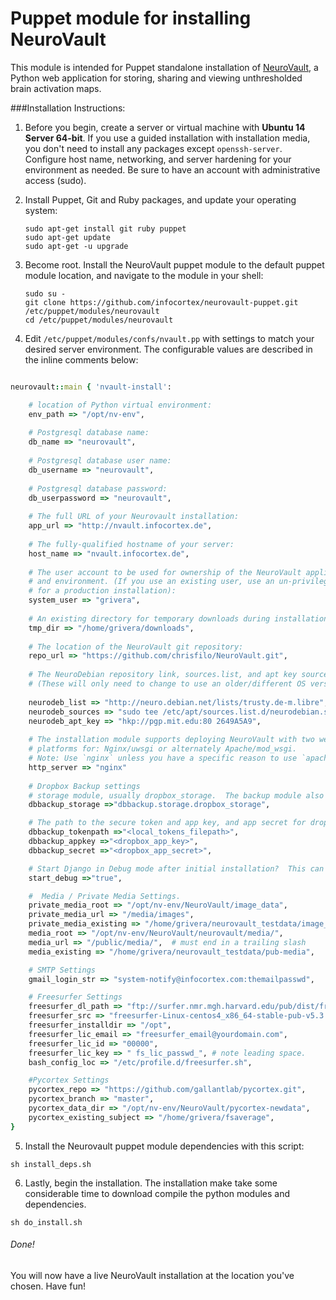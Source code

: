 Puppet module for installing NeuroVault
=================

This module is intended for Puppet standalone installation of [NeuroVault](https://github.com/chrisfilo/NeuroVault), a Python web application for storing, sharing and viewing unthresholded brain activation maps.

###Installation Instructions:


1. Before you begin, create a server or virtual machine with __Ubuntu 14 Server 64-bit__.  If you use a guided installation with installation media, you don't need to install any packages except `openssh-server`.  Configure host name, networking, and server hardening for your environment as needed.  Be sure to have an account with administrative access (sudo).


2. Install Puppet, Git and Ruby packages, and update your operating system:
        
    ```
    sudo apt-get install git ruby puppet
    sudo apt-get update
    sudo apt-get -u upgrade
    ```

3. Become root.  Install the NeuroVault puppet module to the default puppet module location, and navigate to the module in your shell:
    
    ```
    sudo su -
    git clone https://github.com/infocortex/neurovault-puppet.git /etc/puppet/modules/neurovault
    cd /etc/puppet/modules/neurovault
    ```

4) Edit `/etc/puppet/modules/confs/nvault.pp` with settings to match your desired server environment.  The configurable values are described in the inline comments below:
    
```ruby

neurovault::main { 'nvault-install':

    # location of Python virtual environment:
    env_path => "/opt/nv-env",
    
    # Postgresql database name:
    db_name => "neurovault",
    
    # Postgresql database user name:
    db_username => "neurovault",
    
    # Postgresql database password:
    db_userpassword => "neurovault",
    
    # The full URL of your Neurovault installation:
    app_url => "http://nvault.infocortex.de",
    
    # The fully-qualified hostname of your server:
    host_name => "nvault.infocortex.de",
    
    # The user account to be used for ownership of the NeuroVault application 
    # and environment. (If you use an existing user, use an un-privileged account
    # for a production installation):
    system_user => "grivera",
    
    # An existing directory for temporary downloads during installation:
    tmp_dir => "/home/grivera/downloads",
    
    # The location of the NeuroVault git repository:
    repo_url => "https://github.com/chrisfilo/NeuroVault.git",
    
    # The NeuroDebian repository link, sources.list, and apt key source  for Ubuntu 14.
    # (These will only need to change to use an older/different OS version):
    
    neurodeb_list => "http://neuro.debian.net/lists/trusty.de-m.libre",
    neurodeb_sources => "sudo tee /etc/apt/sources.list.d/neurodebian.sources.list",
    neurodeb_apt_key => "hkp://pgp.mit.edu:80 2649A5A9",
    
    # The installation module supports deploying NeuroVault with two web server/WSGI  
    # platforms for: Nginx/uwsgi or alternately Apache/mod_wsgi.  
    # Note: Use `nginx` unless you have a specific reason to use `apache`.
    http_server => "nginx"
    
    # Dropbox Backup settings
    # storage module, usually dropbox_storage.  The backup module also supports AWS.
    dbbackup_storage =>"dbbackup.storage.dropbox_storage",

    # The path to the secure token and app key, and app secret for dropbox backups.  The installation module will create a secrets.py file that has secure permissions.
    dbbackup_tokenpath =>"<local_tokens_filepath>",
    dbbackup_appkey =>"<dropbox_app_key>",
    dbbackup_secret =>"<dropbox_app_secret>",

    # Start Django in Debug mode after initial installation?  This can be useful to debug installation issues
    start_debug =>"true",

    #  Media / Private Media Settings.
    private_media_root => "/opt/nv-env/NeuroVault/image_data",
    private_media_url => "/media/images",
    private_media_existing => "/home/grivera/neurovault_testdata/image_data",
    media_root => "/opt/nv-env/NeuroVault/neurovault/media/",
    media_url => "/public/media/",  # must end in a trailing slash
    media_existing => "/home/grivera/neurovault_testdata/pub-media",

    # SMTP Settings
    gmail_login_str => "system-notify@infocortex.com:themailpasswd",

    # Freesurfer Settings
    freesurfer_dl_path => "ftp://surfer.nmr.mgh.harvard.edu/pub/dist/freesurfer/5.3.0",
    freesurfer_src => "freesurfer-Linux-centos4_x86_64-stable-pub-v5.3.0.tar.gz",
    freesurfer_installdir => "/opt",
    freesurfer_lic_email => "freesurfer_email@yourdomain.com",
    freesurfer_lic_id => "00000",
    freesurfer_lic_key => " fs_lic_passwd_", # note leading space.
    bash_config_loc => "/etc/profile.d/freesurfer.sh",

    #Pycortex Settings
    pycortex_repo => "https://github.com/gallantlab/pycortex.git",
    pycortex_branch => "master",
    pycortex_data_dir => "/opt/nv-env/NeuroVault/pycortex-newdata",
    pycortex_existing_subject => "/home/grivera/fsaverage",
}
```


5) Install the Neurovault puppet module dependencies with this script:

```
sh install_deps.sh
```

6) Lastly, begin the installation.  The installation make take some considerable time to download compile the python modules and dependencies.

```
sh do_install.sh
```

###### Done!

You will now have a live NeuroVault installation at the location you've chosen.  Have fun!

